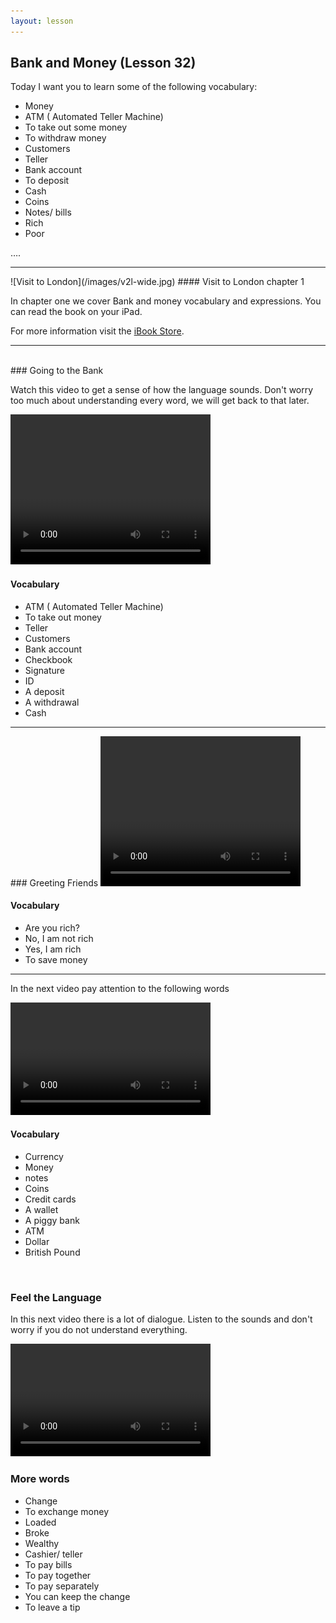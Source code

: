 ```yaml
---
layout: lesson
---
```

## Bank and Money (Lesson 32)


Today I want you to learn some of the following vocabulary:

* Money
* ATM ( Automated Teller Machine)
* To take out some money
* To withdraw money
* Customers 
* Teller
* Bank account
* To deposit 
* Cash
* Coins 
* Notes/ bills
* Rich 
* Poor

….

<hr>
![Visit to London](/images/v2l-wide.jpg)
#### Visit to London chapter 1

In chapter one we cover Bank and money vocabulary and expressions. 
You can read the book on your iPad.

For more information visit the [iBook Store](https://itunes.apple.com/us/book/portuguese-for-travelers/id568515833).

<hr>

<br class="column">
### Going to the Bank

Watch this video to get a sense of how the language sounds. Don't worry too much about understanding every word, we will get back to that later.


<video width="320" height="240" preload="none">
    <source type="video/youtube" src="http://www.youtube.com/watch?v=TKWYAt1bAD0" />
</video>

#### Vocabulary

* ATM ( Automated Teller Machine)
* To take out money
* Teller
* Customers
* Bank account
* Checkbook
* Signature
* ID
* A deposit 
* A withdrawal
* Cash


<hr>
### Greeting Friends

<video width="320" height="240" preload="none">
    <source type="video/youtube" src="http://www.youtube.com/watch?v=FFsyKSnMSts" />
</video>

#### Vocabulary

* Are you rich? 
* No, I am not rich
* Yes, I am rich
* To save money

<hr>

In the next video pay attention to the following words


<video width="320" height="180" preload="none">
    <source type="video/youtube" src="http://www.youtube.com/watch?v=FC1hyh3KrIs" />
</video>

#### Vocabulary

* Currency
* Money
* notes 
* Coins
* Credit cards
* A wallet
* A piggy bank
* ATM 
* Dollar
* British Pound 



<br class="column">

### Feel the Language

In this next video there is a lot of dialogue. 
Listen to the sounds and don't worry if you do not understand everything.

<video width="320" height="180" preload="none">
    <source type="video/youtube" src="http://www.youtube.com/watch?v=xmIGrBq7hNU" />
</video>


<br class="column">

### More words


* Change 
* To exchange money
* Loaded 
* Broke 
* Wealthy
* Cashier/ teller
* To pay bills
* To pay together
* To pay separately
* You can keep the change
* To leave a tip






